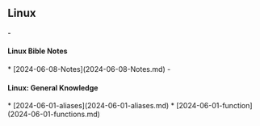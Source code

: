 <h2>Linux</h2>
- <h4>Linux Bible Notes</h4>
  * [2024-06-08-Notes](2024-06-08-Notes.md) 
- <h4>Linux: General Knowledge</h4>
  * [2024-06-01-aliases](2024-06-01-aliases.md)
  * [2024-06-01-function](2024-06-01-functions.md)

